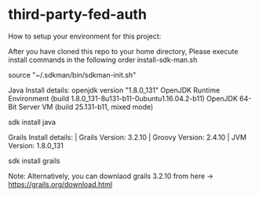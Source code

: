 # third-party-fed-auth


How to setup your environment for this project:

After you have cloned this repo to your home directory, Please execute install commands in the following order
install-sdk-man.sh

source "~/.sdkman/bin/sdkman-init.sh"

Java Install details: 
openjdk version "1.8.0_131"
OpenJDK Runtime Environment (build 1.8.0_131-8u131-b11-0ubuntu1.16.04.2-b11)
OpenJDK 64-Bit Server VM (build 25.131-b11, mixed mode)

sdk install java 

Grails Install details:
| Grails Version: 3.2.10
| Groovy Version: 2.4.10
| JVM Version: 1.8.0_131

sdk install grails

Note: Alternatively, you can downlaod grails 3.2.10 from here -> https://grails.org/download.html
